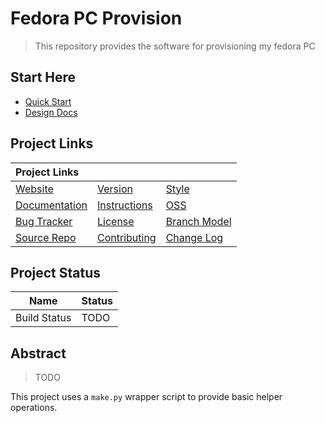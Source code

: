 # Fedora PC Provision

> This repository provides the software for provisioning my fedora PC

## Start Here

* [Quick Start][quick start]
* [Design Docs][design_docs]

## Project Links

| Project Links                  |                              |                              |
| :----------------------------- | :--------------------------- | :--------------------------- |
| [Website][website]             | [Version][version]           | [Style][code_style]          |
| [Documentation][documentation] | [Instructions][quick start]  | [OSS][oss]                   |
| [Bug Tracker][bugtracker]      | [License][license]           | [Branch Model][branch_model] |
| [Source Repo][repo]            | [Contributing][contributing] | [Change Log][changelog]      |

## Project Status

Name                      | Status
--                        | --
Build Status              | TODO

## Abstract

> TODO

This project uses a `make.py` wrapper script to provide basic helper operations.

[website]: http://todo/
[documentation]: docs/
[bugtracker]: http://todo/
[repo]: http://todo/

[design_docs]: docs/_project_docs_/DESIGN_HLD.md
[quick start]: docs/_project_docs_/QUICK_START.md
[code_style]: docs/_project_docs_/CODE_STYLE.md
[branch_model]: docs/_project_docs_/DEV_WORKFLOW.md
[changelog]: docs/_project_docs_/CHANGELOG.md
[oss]: docs/_project_docs_/OSS.md

[contributing]: docs/_project_docs_/CONTRIBUTING.md
[license]: docs/LICENSE
[version]: docs/VERSION
